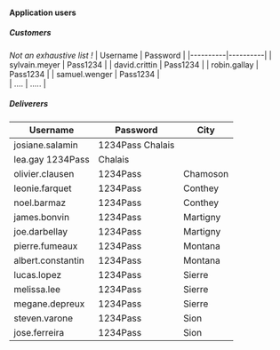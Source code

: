 #### Application users

##### Customers
_Not an exhaustive list !_
| Username | Password | 
|----------|----------|
| sylvain.meyer | Pass1234 | 
| david.crittin | Pass1234 | 
| robin.gallay | Pass1234 | 
| samuel.wenger | Pass1234 |  
| .... | ..... |  


##### Deliverers
| Username | Password | City |
|----------|----------|-------|
| josiane.salamin	| 1234Pass	Chalais | 
| lea.gay	1234Pass | Chalais | 
| olivier.clausen	| 1234Pass	| Chamoson | 
| leonie.farquet	| 1234Pass	| Conthey | 
| noel.barmaz	| 1234Pass	| Conthey | 
| james.bonvin	| 1234Pass	| Martigny | 
| joe.darbellay	| 1234Pass	| Martigny | 
| pierre.fumeaux	| 1234Pass	| Montana | 
| albert.constantin	| 1234Pass	| Montana | 
| lucas.lopez	| 1234Pass	| Sierre | 
| melissa.lee	| 1234Pass	| Sierre | 
| megane.depreux	| 1234Pass	| Sierre | 
| steven.varone	| 1234Pass	| Sion | 
| jose.ferreira	| 1234Pass	| Sion | 
